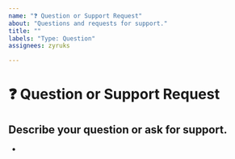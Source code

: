 ```yaml
---
name: "❓ Question or Support Request"
about: "Questions and requests for support."
title: ""
labels: "Type: Question"
assignees: zyruks

---
```


# **❓ Question or Support Request**

## **Describe your question or ask for support.**
<!-- A clear and concise description of what your doubt is. -->

*

<!--📛📛📛📛📛📛📛📛📛📛📛📛📛📛📛📛📛📛📛📛📛📛📛📛📛📛📛📛📛📛

Oh, hi there! 😄

Before posting any questions or asking for support, first read the project's README.md file and
(if there is any) the WIKI pages or any other additional documentation that might be listed
in the project's README.md file.

To expedite issue processing, please search open and closed issues before submitting a new one.
Please read our Rules of Conduct at this repository's `.github/CODE_OF_CONDUCT.md`

📛📛📛📛📛📛📛📛📛📛📛📛📛📛📛📛📛📛📛📛📛📛📛📛📛📛📛📛📛📛📛📛-->
